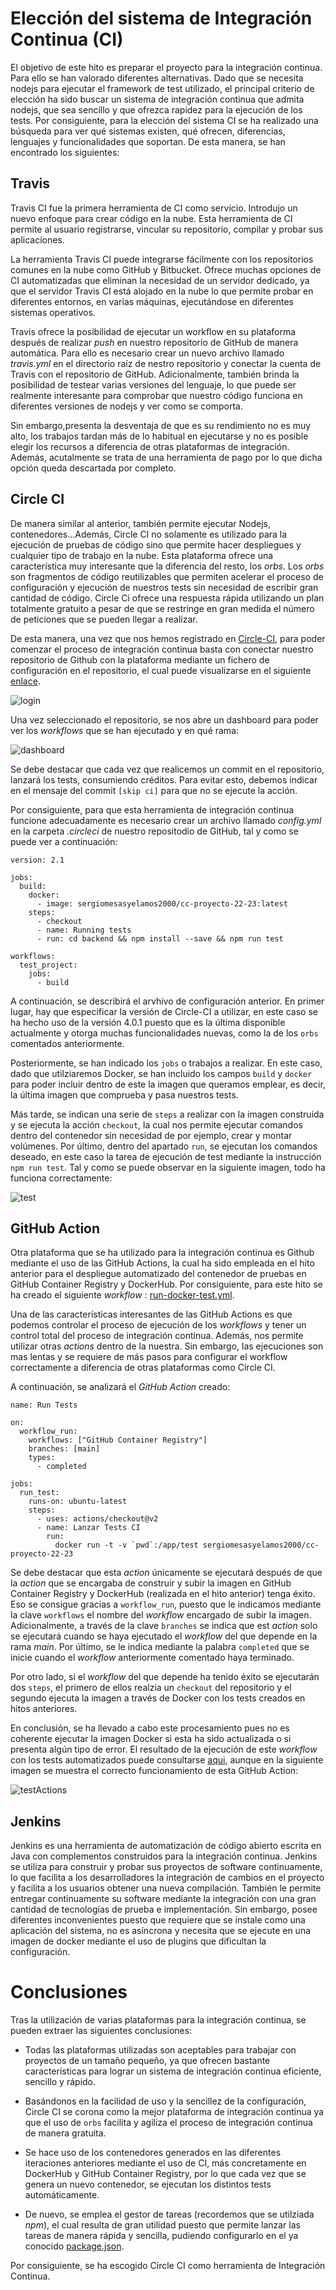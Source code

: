 # Elección del sistema de Integración Continua (CI)

El objetivo de este hito es preparar el proyecto para la integración continua. Para ello se han valorado diferentes alternativas. Dado que se necesita nodejs para ejecutar el framework de test utilizado, el principal criterio de elección ha sido buscar un sistema de integración continua que admita nodejs, que sea sencillo y que ofrezca rapidez para la ejecución de los tests. Por consiguiente, para la elección del sistema CI se ha realizado una búsqueda para ver qué sistemas existen, qué ofrecen, diferencias, lenguajes y funcionalidades que soportan. De esta manera, se han encontrado los siguientes:

## Travis
Travis CI fue la primera herramienta de CI como servicio. Introdujo un nuevo enfoque para crear código en la nube. Esta herramienta de CI permite al usuario registrarse, vincular su repositorio, compilar y probar sus aplicaciones.

La herramienta Travis CI puede integrarse fácilmente con los repositorios comunes en la nube como GitHub y Bitbucket. Ofrece muchas opciones de CI automatizadas que eliminan la necesidad de un servidor dedicado, ya que el servidor Travis CI está alojado en la nube lo que permite probar en diferentes entornos, en varias máquinas, ejecutándose en diferentes sistemas operativos.

Travis ofrece la posibilidad de ejecutar un workflow en su plataforma después de realizar _push_ en nuestro repositorio de GitHub de manera automática. Para ello es necesario crear un nuevo archivo llamado _travis.yml_ en el directorio raíz de nestro repositorio y conectar la cuenta de Travis con el repositorio de GitHub. Adicionalmente, también brinda la posibilidad de testear varias versiones del lenguaje, lo que puede ser realmente interesante para comprobar que nuestro código funciona en diferentes versiones de nodejs y ver como se comporta.

Sin embargo,presenta la desventaja de que es su rendimiento no es muy alto, los trabajos tardan más de lo habitual en ejecutarse y no es posible elegir los recursos a diferencia de otras plataformas de integración. Además, acutalmente se trata de una herramienta de pago por lo que dicha opción queda descartada por completo.

## Circle CI

De manera similar al anterior, también permite ejecutar Nodejs, contenedores...Además, Circle CI no solamente es utilizado para la ejecución de pruebas de código sino que permite hacer despliegues y cualquier tipo de trabajo en la nube. Esta plataforma ofrece una característica muy interesante que la diferencia del resto, los _orbs_. Los _orbs_ son fragmentos de código reutilizables que permiten acelerar el proceso de configuración y ejecución de nuestros tests sin necesidad de escribir gran cantidad de código. Circle Ci ofrece una respuesta rápida utilizando un plan totalmente gratuito a pesar de que se restringe en gran medida el número de peticiones que se pueden llegar a realizar.

De esta manera, una vez que nos hemos registrado en [Circle-CI](https://circleci.com/), para poder comenzar el proceso de integración continua basta con conectar nuestro repositorio de Github con la plataforma mediante un fichero de configuración en el repositorio, el cual puede visualizarse en el siguiente [enlace](./../../../.circleci/config.yml). 

![login](./../../img/loginCircle.PNG)

Una vez seleccionado el repositorio, se nos abre un dashboard para poder ver los _workflows_ que se han ejecutado y en qué rama:

![dashboard](./../../img/dashboard.PNG)

Se debe destacar que cada vez que realicemos un commit en el repositorio, lanzará los tests, consumiendo créditos. Para evitar esto, debemos indicar en el mensaje del commit `[skip ci]` para que no se ejecute la acción.

Por consiguiente, para que esta herramienta de integración continua funcione adecuadamente es necesario crear un archivo llamado _config.yml_ en la carpeta _.circleci_ de nuestro repositodio de GitHub, tal y como se puede ver a continuación:

```
version: 2.1

jobs:
  build:
    docker:
      - image: sergiomesasyelamos2000/cc-proyecto-22-23:latest
    steps:
      - checkout
      - name: Running tests
      - run: cd backend && npm install --save && npm run test

workflows:
  test_project:
    jobs:
      - build
```

A continuación, se describirá el arvhivo de configuración anterior. En primer lugar, hay que especificar la versión de Circle-CI a utilizar, en este caso se ha hecho uso de la versión 4.0.1 puesto que es la última disponible actualmente y otorga muchas funcionalidades nuevas, como la de los `orbs` comentados anteriormente.

Posteriormente, se han indicado los `jobs` o trabajos a realizar. En este caso, dado que utilziaremos Docker, se han incluido los campos `build` y `docker` para poder incluir dentro de este la imagen que queramos emplear, es decir, la última imagen que comprueba y pasa nuestros tests.

Más tarde, se indican una serie de `steps` a realizar con la imagen construida y se ejecuta la acción `checkout`, la cual nos permite ejecutar comandos dentro del contenedor sin necesidad de por ejemplo, crear y montar volúmenes. Por último, dentro del apartado `run`, se ejecutan los comandos deseado, en este caso la tarea de ejecución de test mediante la instrucción `npm run test`. 
Tal y como se puede observar en la siguiente imagen, todo ha funciona correctamente:

![test](./../../img/testCircle.PNG)

## GitHub Action

Otra plataforma que se ha utilizado para la integración continua es Github mediante el uso de las GitHub Actions, la cual ha sido empleada en el hito anterior para el despliegue automatizado del contenedor de pruebas en GitHub Container Registry y DockerHub. Por consiguiente, para este hito se ha creado el siguiente _workflow_ : [run-docker-test.yml](./../../../.github/workflows/github-actions.yml).

Una de las características interesantes de las GitHub Actions es que podemos controlar el proceso de ejecución de los _workflows_ y tener un control total del proceso de integración continua. Además, nos permite utilizar otras _actions_ dentro de la nuestra. Sin embargo, las ejecuciones son mas lentas y se requiere de más pasos para configurar el workflow correctamente a diferencia de otras plataformas como Circle CI.

A continuación, se analizará el _GitHub Action_ creado:

```
name: Run Tests

on:
  workflow_run:
    workflows: ["GitHub Container Registry"]
    branches: [main]
    types:
      - completed

jobs:
  run_test:
    runs-on: ubuntu-latest
    steps:
      - uses: actions/checkout@v2
      - name: Lanzar Tests CI
        run:
          docker run -t -v `pwd`:/app/test sergiomesasyelamos2000/cc-proyecto-22-23
```

Se debe destacar que esta _action_ únicamente se ejecutará después de que la _action_ que se encargaba de construir y subir la imagen en GitHub Container Registry y DockerHub (realizada en el hito anterior) tenga éxito. Eso se consigue gracias a `workflow_run`, puesto que le indicamos mediante la clave `workflows` el nombre del _workflow_ encargado de subir la imagen. Adicionalmente, a través de la clave `branches` se indica que est _action_ solo se ejecutará cuando se haya ejecutado el _workflow_ del que depende en la rama _main_. Por último, se le indica mediante la palabra `completed` que se inicie cuando el _workflow_ anteriormente comentado haya terminado.

Por otro lado, si el _workflow_ del que depende ha tenido éxito se ejecutarán dos `steps`, el primero de ellos realzia un `checkout` del repositorio y el segundo  ejecuta la imagen a través de Docker con los tests creados en hitos anteriores.

En conclusión, se ha llevado a cabo este procesamiento pues no es coherente ejecutar la imagen Docker si esta ha sido actualizada o si presenta algún tipo de error. El resultado de la ejecución de este _workflow_ con los tests automatizados puede consultarse [aqui](https://github.com/sergiomesasyelamos2000/CC-Proyecto-22-23/actions/workflows/github-actions.yml), aunque en la siguiente imagen se muestra el correcto funcionamiento de esta GitHub Action:

![testActions](./../../img/runTestActions.PNG)

## Jenkins
Jenkins es una herramienta de automatización de código abierto escrita en Java con complementos construidos para la integración continua. Jenkins se utiliza para construir y probar sus proyectos de software continuamente, lo que facilita a los desarrolladores la integración de cambios en el proyecto y facilita a los usuarios obtener una nueva compilación. También le permite entregar continuamente su software mediante la integración con una gran cantidad de tecnologías de prueba e implementación. Sin embargo, posee diferentes inconvenientes puesto que requiere que se instale como una aplicación del sistema, no es asíncrona y necesita que se ejecute en una imagen de docker mediante el uso de plugins que dificultan la configuración.

# Conclusiones

Tras la utilización de varias plataformas para la integración continua, se pueden extraer las siguientes conclusiones:

- Todas las plataformas utilizadas son aceptables para trabajar con proyectos de un tamaño pequeño, ya que ofrecen bastante características para lograr un sistema de integración continua eficiente, sencillo y rápido.

- Basándonos en la facilidad de uso y la sencillez de la configuración, Circle CI se corona como la mejor plataforma de integración continua ya que el uso de `orbs` facilita y agiliza el proceso de integración continua de manera gratuita.

- Se hace uso de los contenedores generados en las diferentes iteraciones anteriores mediante el uso de CI, más concretamente en DockerHub y GitHub Container Registry, por lo que cada vez que se genera un nuevo contenedor, se ejecutan los distintos tests automáticamente.

- De nuevo, se emplea el gestor de tareas (recordemos que se utilziada *npm*), el cual resulta de gran utilidad puesto que permite lanzar las tareas de manera rápida y sencilla, pudiendo configurarlo en el ya conocido [package.json](./../../../backend/package.json).

Por consiguiente, se ha escogido Circle CI como herramienta de Integración Continua.